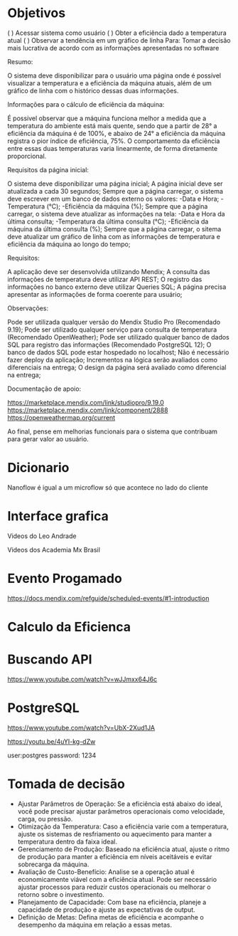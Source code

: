 # Objetivos

( ) Acessar sistema como usuário
( ) Obter a eficiência dado a temperatura atual 
( ) Observar a tendência em um gráfico de linha
Para: Tomar a decisão mais lucrativa de acordo com as informações apresentadas no software

Resumo:

O sistema deve disponibilizar para o usuário uma página onde é possível visualizar a temperatura e a eficiência da máquina atuais, além de um gráfico de linha com o histórico dessas duas informações. 

Informações para o cálculo de eficiência da máquina:

É possível observar que a máquina funciona melhor a medida que a temperatura do ambiente está mais quente,
sendo que a partir de 28° a eficiência da máquina é de 100%, e abaixo de 24° a eficiência da máquina registra o pior índice de eficiência, 75%. O comportamento da eficiência entre essas duas temperaturas varia linearmente, de forma diretamente proporcional.

Requisitos da página inicial:

O sistema deve disponibilizar uma página inicial;
A página inicial deve ser atualizada a cada 30 segundos;
Sempre que a página carregar, o sistema deve escrever em um banco de dados externo os valores:
-Data e Hora;
-Temperatura (°C);
-Eficiência da máquina (%);
Sempre que a página carregar, o sistema deve atualizar as informações na tela:
-Data e Hora da última consulta;
-Temperatura da última consulta (°C);
-Eficiência da máquina da última consulta (%);
Sempre que a página carregar, o sitema deve atualizar um gráfico de linha com as informações de temperatura e eficiência da máquina ao longo do tempo;

Requisitos:

A aplicação deve ser desenvolvida utilizando Mendix;
A consulta das informações de temperatura deve utilizar API REST;
O registro das informações no banco externo deve utilizar Queries SQL;
A página precisa apresentar as informações de forma coerente para usuário;

Observações:

Pode ser utilizada qualquer versão do Mendix Studio Pro (Recomendado 9.19);
Pode ser utilizado qualquer serviço para consulta de temperatura (Recomendado OpenWeather);
Pode ser utilizado qualquer banco de dados SQL para registro das informações (Recomendado PostgreSQL 12);
O banco de dados SQL pode estar hospedado no localhost;
Não é necessário fazer deploy da aplicação;
Incrementos na lógica serão avaliados como diferenciais na entrega;
O design da página será avaliado como diferencial na entrega;

Documentação de apoio:

https://marketplace.mendix.com/link/studiopro/9.19.0
https://marketplace.mendix.com/link/component/2888
https://openweathermap.org/current

Ao final, pense em melhorias funcionais para o sistema que contribuam para gerar valor ao usuário.


# Dicionario
Nanoflow é igual a um microflow só que acontece no lado do cliente


# Interface grafica

Videos do Leo Andrade

Videos dos Academia Mx Brasil

# Evento Progamado

https://docs.mendix.com/refguide/scheduled-events/#1-introduction


# Calculo da Eficienca

# Buscando API

https://www.youtube.com/watch?v=wJJmxx64J6c

# PostgreSQL

https://www.youtube.com/watch?v=UbX-2Xud1JA

https://youtu.be/4uYI-kg-dZw

user:postgres
password: 1234

# Tomada de decisão
* Ajustar Parâmetros de Operação: Se a eficiência está abaixo do ideal, você pode precisar ajustar parâmetros operacionais como velocidade, carga, ou pressão.
* Otimização da Temperatura: Caso a eficiência varie com a temperatura, ajuste os sistemas de resfriamento ou aquecimento para manter a temperatura dentro da faixa ideal.
* Gerenciamento de Produção: Baseado na eficiência atual, ajuste o ritmo de produção para manter a eficiência em níveis aceitáveis e evitar sobrecarga da máquina.
* Avaliação de Custo-Benefício: Analise se a operação atual é economicamente viável com a eficiência atual. Pode ser necessário ajustar processos para reduzir custos operacionais ou melhorar o retorno sobre o investimento.
* Planejamento de Capacidade: Com base na eficiência, planeje a capacidade de produção e ajuste as expectativas de output.
* Definição de Metas: Defina metas de eficiência e acompanhe o desempenho da máquina em relação a essas metas.
